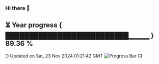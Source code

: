 ### Hi there 👋
⏳ Year progress { ██████████████████████████▁▁▁▁ } 89.36 %
---
⏰ Updated on Sat, 23 Nov 2024 01:21:42 GMT
![Progress Bar CI](https://github.com/liununu/liununu/workflows/Progress%20Bar%20CI/badge.svg)
